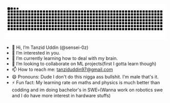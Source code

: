 <picture>
  <source media="(prefers-color-scheme: dark)" srcset="https://github.com/sensei-0z/sensei-0z/blob/gh-snk-contribs-graph-output/github-snake-dark.svg" />
  <source media="(prefers-color-scheme: light)" srcset="https://github.com/sensei-0z/sensei-0z/blob/gh-snk-contribs-graph-output/github-snake.svg" />
  <img alt="Github Snake Contributions Graph Animation" src="https://github.com/sensei-0z/sensei-0z/blob/gh-snk-contribs-graph-output/github-snake.svg" />
</picture>

- 👋 Hi, I’m Tanzid Uddin (@sensei-0z)
- 👀 I’m interested in you.
- 🌱 I’m currently learning how to deal with my brain.
- 💞️ I’m looking to collaborate on ML projects(first I gotta learn though)
- 📫 How to reach me: tanziduddin97@gmail.com
- 😄 Pronouns: Dude I don't do this nigga ass bullshit. I'm male that's it.
- ⚡ Fun fact: My learning rate on maths and physics is much better than codding and im doing bachelor's in SWE💀(Wanna work on robotics swe and I do have more interest in hardware stuffs)

<!---
sensei-0z/sensei-0z is a ✨ special ✨ repository because its `README.md` (this file) appears on your GitHub profile.
You can click the Preview link to take a look at your changes.
--->
